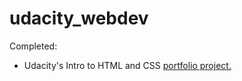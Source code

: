 # udacity_webdev

Completed:

 * Udacity's Intro to HTML and CSS [portfolio project.](https://github.com/BMariscal/udacity_webdev/tree/master/html_css)

